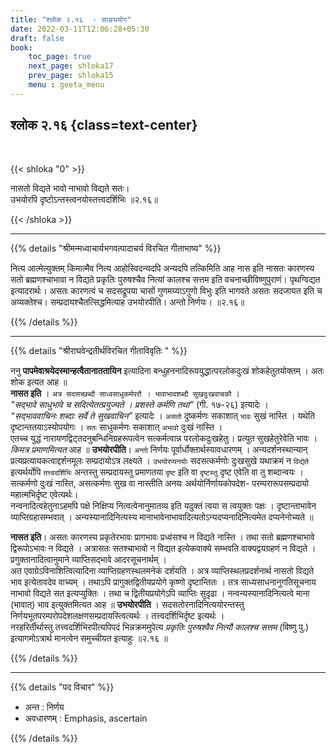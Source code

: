 ```yaml
---
title: "श्लोक २.१६  - साङ्ययोग"
date: 2022-03-11T12:06:28+05:30
draft: false
book:
    toc_page: true
    next_page: shloka17
    prev_page: shloka15
    menu : geeta_menu
---
```




## श्लोक २.१६ {class=text-center}

<br/>

{{< shloka  "0"  >}}

नासतो विद्यते भावो नाभावो विद्यते सतः।  
उभयोरपि दृष्टोऽन्तस्त्वनयोस्तत्त्वदर्शिभिः ॥२.१६॥

{{< /shloka >}}

---


{{% details "श्रीमन्मध्वाचार्यभगवत्पादाचर्य विरचित  गीताभाष्य" %}}

नित्य आत्मेत्युक्तम् किमात्मैव नित्य आहोस्विदन्यदपि अन्यदपि 
तत्किमिति आह नास इति नासतः कारणस्य सतो ब्रह्मणश्चाभावा 
न विद्यते प्रकृतिः पुरुषश्चैव नित्यां कालश्च सत्तम इति वचनाच्छीविष्णुपुराणं। 
पृथग्विद्यत इत्यादरार्थः। असतः कारणत्वं च सदसद्रूपया चासों गुणमय्याऽगुणो 
विभुः इति भागवते असतः सदजायत इति च अव्यक्तेश्च। सम्प्रदायश्चैतत्सिद्धमित्याह 
उभयोरपीति। अन्तो निर्णयः। ॥२.१६॥

{{% /details %}}

---

{{% details "श्रीराघवेन्द्रतीर्थविरचित गीताविवृतिः " %}}

ननु  **पापमेवाश्रयेदस्मान्हत्वैतानाततायिन** इत्यादिना
बन्धुहननादिरूपयुद्धात्परलोकदुःखं शोकहेतुतयोक्तम्‌ । अतः शोक इत्यत आह ॥  
**नासत इति** । `अत्र सदसच्छब्दौ साध्वसाधुकर्मपरौ । भावाभावशब्दौ सुखदुःखवाचकौ` ।  
*"सद्भावे साधुभावे च सदित्येतत्प्रयुज्यते । प्रशस्ते कर्मणि तथा”* 
(गी. १७-२६) इत्यादेः ।  
*“सद्भाववाचिनः शब्दाः सर्वे ते सुखवाचिन”* 
इत्यादेः । `असतो` दुष्कर्मणः सकाशात्‌ `भावः` सुखं नास्ति । यथेति
दृष्टान्ततयाऽस्योपयोगः । `सतः` साधुकर्मणः सकाशात् `अभावो` दुःखं नास्ति ।  
एतच्च युद्धं नारायणद्विट्तदनुबन्धिनिग्रहरूपत्वेन सत्कर्मत्वान्न परलोकदुःखहेतुः। 
प्रत्युत सुखहेतुरेवेति भावः । *किमत्र प्रमाणमित्यत* आह ॥
**उभयोरपीति**। `अन्तो` निर्णयः पूर्वार्धोक्तार्थस्यावधारणम्‌ । अन्यदर्शनस्थान्यान्‌
प्रत्यप्रत्यायकत्वाद्दर्शनमूलः सम्प्रदायोऽत्र लक्ष्यते । `उभयोरप्यनयोः`
सदसत्कर्मणोः दुःखसुखे यथाक्रमं न `विद्येते` इत्यर्थर्योपि `तत्त्वदर्शिभिः` अन्तस्तु
सम्प्रदायस्तु प्रमाणतया `दृष्ट` इति वा `दृष्टस्तु` दृष्ट एवेति वा तु शब्दान्वयः ।
सत्कर्मणो दुःखं नास्ति, असत्कर्मणः सुख वा
नास्तीति अनयः अर्थयोर्निर्णायकोपदेश- परम्परारूपसम्प्रदायो 
महात्मभिर्दृष्ट एवेत्यर्थः।   
नन्वनादित्वहेतुनाऽहमपि पक्षे निक्षिप्य नित्वत्वेनानुमातव्य इति यदुक्तं
त्वया स त्वयुक्तः पक्षः । दृष्टान्ताभावेन व्याप्तिग्रहासम्भवात्‌ ।
अन्यस्यानादिनित्यस्य  मानाभावेनाभावादित्यतोऽन्यदप्यनादिनित्यमेत
दप्यनेनोच्यते ॥  

**नासत इति**। असतः कारणस्य प्रकृतेरभावः प्रागभावः
प्रध्वंसश्च न विद्यते नास्ति । तथा सतो ब्रह्मणश्चाभावे द्विरूपोऽभावः न विद्यते ।
अत्रासतः सतश्चाभावो न विद्यत इत्येकवाक्ये सम्भवति वाक्यद्वयग्रहणं न विद्यते ।
प्रगुक्तानादित्वानुमाने व्याप्तिसद्भावे आदरसूचनार्थम् ।  
अत एवाग्रेऽविनाशित्वित्यादिना
व्याप्तिग्रहणस्थलमनेकं दर्शयति ।  अत्र  व्याप्तिस्थलप्रदर्शनार्थ नासतो 
विद्यते भाव इत्येतावदेव वाच्यम्‌ । तथाऽपि प्रागुक्तद्वितीयप्रयोगे कृष्णो 
दृष्टान्तितः । तत्र साध्यसाधनानुगतिसूचनाय नाभावो विद्यते सत इत्यप्युक्तिः । तथा च
द्वितीयप्रयोगेऽपि व्याप्तिः सुदृढा ।
नन्‍वन्यस्यानादिनित्यत्वे माना (भावात्‌) भाव इत्युक्तमित्यत आह ॥
**उभयोरपीति** । सदसतोरनादिनित्ययोरन्तस्तु 
निर्णयभूतपरम्परोपदेशलक्षणसम्प्रदायस्त्वित्यर्थः ।
तत्त्वदर्शिभिर्दृष्ट इत्यर्थः ।  
नरहरिर्तीर्थास्तु  तत्त्वदर्शिभिरपीत्यपिपदं भिन्नक्रममुपेत्य 
*प्रकृतिः पुरुषश्वैव नित्यौ कालश्च सत्तम* (विष्णु पु.)  
इत्यागमोऽत्रार्थ मानत्वेन समुच्चीयत इत्याहुः ॥२.१६ ॥



{{% /details %}}


---

{{% details "पद विचार" %}}

- अन्त : निर्णय
- अवधारणम् : Emphasis, ascertain

{{% /details %}}
